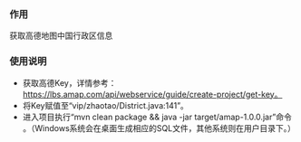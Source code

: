 ### 作用
获取高德地图中国行政区信息

### 使用说明
* 获取高德Key，详情参考：https://lbs.amap.com/api/webservice/guide/create-project/get-key。  
* 将Key赋值至“vip/zhaotao/District.java:141”。 
* 进入项目执行“mvn clean package  && java -jar target/amap-1.0.0.jar”命令 。（Windows系统会在桌面生成相应的SQL文件，其他系统则在用户目录下。）